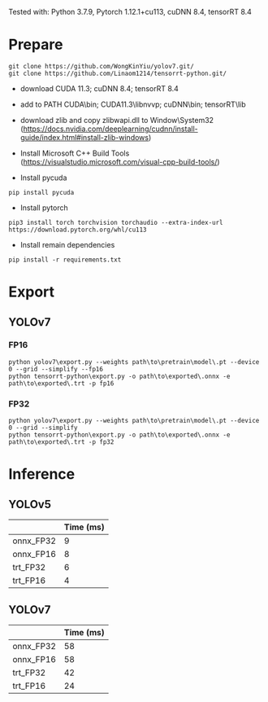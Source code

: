 Tested with: Python 3.7.9, Pytorch 1.12.1+cu113, cuDNN 8.4, tensorRT 8.4

# Prepare
```
git clone https://github.com/WongKinYiu/yolov7.git/
git clone https://github.com/Linaom1214/tensorrt-python.git/
```

* download CUDA 11.3; cuDNN 8.4; tensorRT 8.4

* add to PATH CUDA\bin; CUDA11.3\libnvvp; cuDNN\bin; tensorRT\lib

* download zlib and copy zlibwapi.dll to Window\System32
(https://docs.nvidia.com/deeplearning/cudnn/install-guide/index.html#install-zlib-windows)

* Install Microsoft C++ Build Tools
(https://visualstudio.microsoft.com/visual-cpp-build-tools/)

* Install pycuda
```
pip install pycuda
```

* Install pytorch
```
pip3 install torch torchvision torchaudio --extra-index-url https://download.pytorch.org/whl/cu113
```

* Install remain dependencies
```
pip install -r requirements.txt
```

# Export

## YOLOv7

### FP16
```
python yolov7\export.py --weights path\to\pretrain\model\.pt --device 0 --grid --simplify --fp16
python tensorrt-python\export.py -o path\to\exported\.onnx -e path\to\exported\.trt -p fp16
```
### FP32
```
python yolov7\export.py --weights path\to\pretrain\model\.pt --device 0 --grid --simplify
python tensorrt-python\export.py -o path\to\exported\.onnx -e path\to\exported\.trt -p fp32
```

# Inference

## YOLOv5
|            | Time (ms) |
| -----------|------|
| onnx_FP32 | 9 |
| onnx_FP16 | 8 |
| trt_FP32 | 6 |
| trt_FP16 | 4 |

## YOLOv7
|            | Time (ms) |
| -----------|------|
| onnx_FP32 | 58 |
| onnx_FP16 | 58 |
| trt_FP32 | 42 |
| trt_FP16 | 24 |
